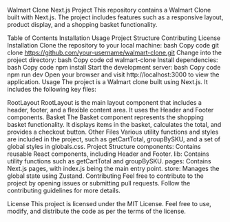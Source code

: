 Walmart Clone Next.js Project
This repository contains a Walmart Clone built with Next.js. The project includes features such as a responsive layout, product display, and a shopping basket functionality.

Table of Contents
Installation
Usage
Project Structure
Contributing
License
Installation
Clone the repository to your local machine:
bash
Copy code
git clone https://github.com/your-username/walmart-clone.git
Change into the project directory:
bash
Copy code
cd walmart-clone
Install dependencies:
bash
Copy code
npm install
Start the development server:
bash
Copy code
npm run dev
Open your browser and visit http://localhost:3000 to view the application.
Usage
The project is a Walmart clone built using Next.js. It includes the following key files:

RootLayout
RootLayout is the main layout component that includes a header, footer, and a flexible content area. It uses the Header and Footer components.
Basket
The Basket component represents the shopping basket functionality. It displays items in the basket, calculates the total, and provides a checkout button.
Other Files
Various utility functions and styles are included in the project, such as getCartTotal, groupBySKU, and a set of global styles in globals.css.
Project Structure
components: Contains reusable React components, including Header and Footer.
lib: Contains utility functions such as getCartTotal and groupBySKU.
pages: Contains Next.js pages, with index.js being the main entry point.
store: Manages the global state using Zustand.
Contributing
Feel free to contribute to the project by opening issues or submitting pull requests. Follow the contributing guidelines for more details.

License
This project is licensed under the MIT License. Feel free to use, modify, and distribute the code as per the terms of the license.
